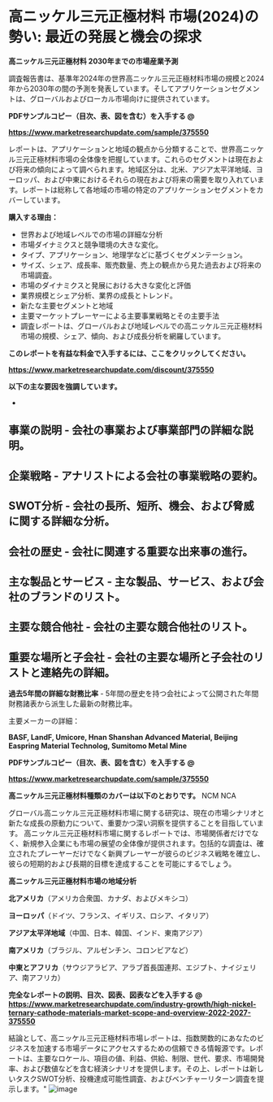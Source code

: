 # 高ニッケル三元正極材料 市場(2024)の勢い: 最近の発展と機会の探求

<strong>高ニッケル三元正極材料 2030年までの市場産業予測</strong>

調査報告書は、基準年2024年の世界高ニッケル三元正極材料市場の規模と2024年から2030年の間の予測を発表しています。そしてアプリケーションセグメントは、グローバルおよびローカル市場向けに提供されています。



<strong><b>PDFサンプルコピー（目次、表、図を含む）を入手する @
</b></strong>

<strong><a href=https://www.marketresearchupdate.com/sample/375550>https://www.marketresearchupdate.com/sample/375550</u></a></strong>

レポートは、アプリケーションと地域の観点から分類することで、世界高ニッケル三元正極材料市場の全体像を把握しています。これらのセグメントは現在および将来の傾向によって調べられます。地域区分は、北米、アジア太平洋地域、ヨーロッパ、および中東におけるそれらの現在および将来の需要を取り入れています。レポートは総称して各地域の市場の特定のアプリケーションセグメントをカバーしています。



<strong>購入する理由：</strong>
<ul>
  <li>世界および地域レベルでの市場の詳細な分析</li>
  <li>市場ダイナミクスと競争環境の大きな変化。</li>
  <li>タイプ、アプリケーション、地理学などに基づくセグメンテーション。</li>
  <li>サイズ、シェア、成長率、販売数量、売上の観点から見た過去および将来の市場調査。</li>
  <li>市場のダイナミクスと発展における大きな変化と評価</li>
  <li>業界規模とシェア分析、業界の成長とトレンド。</li>
  <li>新たな主要セグメントと地域</li>
  <li>主要マーケットプレーヤーによる主要事業戦略とその主要手法</li>
  <li>調査レポートは、グローバルおよび地域レベルでの高ニッケル三元正極材料市場の規模、シェア、傾向、および成長分析を網羅しています。</li>
</ul>



<strong>このレポートを有益な料金で入手するには、ここをクリックしてください。</strong>


<strong><a href=https://www.marketresearchupdate.com/discount/375550>https://www.marketresearchupdate.com/discount/375550</b></u></strong></a>



<strong>以下の主な要因を強調しています。</strong>

- 

<strong>事業の説明</strong> - 会社の事業および事業部門の詳細な説明。
- 

<strong>企業戦略</strong> - アナリストによる会社の事業戦略の要約。
- 

<strong>SWOT分析</strong> - 会社の長所、短所、機会、および脅威に関する詳細な分析。
- 

<strong>会社の歴史</strong> - 会社に関連する重要な出来事の進行。
- 

<strong>主な製品とサービス</strong> - 主な製品、サービス、および会社のブランドのリスト。
- 

<strong>主要な競合他社</strong> - 会社の主要な競合他社のリスト。
- 

<strong>重要な場所と子会社</strong> - 会社の主要な場所と子会社のリストと連絡先の詳細。
- 

<strong>過去5年間の詳細な財務比率</strong> - 5年間の歴史を持つ会社によって公開された年間財務諸表から派生した最新の財務比率。

主要メーカーの詳細：


<strong>BASF, LandF, Umicore, Hnan Shanshan Advanced Material, Beijing Easpring Material Technolog, Sumitomo Metal Mine</strong>



<strong><b>PDFサンプルコピー（目次、表、図を含む）を入手する @
</b></strong>

<strong><a href=https://www.marketresearchupdate.com/sample/375550>https://www.marketresearchupdate.com/sample/375550</u></a></strong>



<strong>高ニッケル三元正極材料種類のカバーは以下のとおりです。</strong>
NCM
NCA

グローバル高ニッケル三元正極材料市場に関する研究は、現在の市場シナリオと新たな成長の原動力について、重要かつ深い洞察を提供することを目指しています。 高ニッケル三元正極材料市場に関するレポートでは、市場関係者だけでなく、新規参入企業にも市場の展望の全体像が提供されます。包括的な調査は、確立されたプレーヤーだけでなく新興プレーヤーが彼らのビジネス戦略を確立し、彼らの短期的および長期的目標を達成することを可能にするでしょう。



<strong>高ニッケル三元正極材料市場の地域分析</strong>



<strong>北アメリカ</strong>（アメリカ合衆国、カナダ、およびメキシコ）


<strong>ヨーロッパ</strong>（ドイツ、フランス、イギリス、ロシア、イタリア）


<strong>アジア太平洋地域</strong>（中国、日本、韓国、インド、東南アジア）


<strong>南アメリカ</strong>（ブラジル、アルゼンチン、コロンビアなど）


<strong>中東とアフリカ</strong>（サウジアラビア、アラブ首長国連邦、エジプト、ナイジェリア、南アフリカ）



<strong><b>完全なレポートの説明、目次、図表、図表などを入手する @ <a href=https://www.marketresearchupdate.com/industry-growth/high-nickel-ternary-cathode-materials-market-scope-and-overview-2022-2027-375550>https://www.marketresearchupdate.com/industry-growth/high-nickel-ternary-cathode-materials-market-scope-and-overview-2022-2027-375550</a></b></strong>

結論として、高ニッケル三元正極材料市場レポートは、指数関数的にあなたのビジネスを加速する市場データにアクセスするための信頼できる情報源です。レポートは、主要なロケール、項目の値、利益、供給、制限、世代、要求、市場開発率、および数値などを含む経済シナリオを提供します。その上、レポートは新しいタスクSWOT分析、投機達成可能性調査、およびベンチャーリターン調査を提示します。"
![image](https://github.com/renukap7961/renukap7961/assets/163852544/64a0c5cc-e619-45b6-8999-08baa55e156d)
